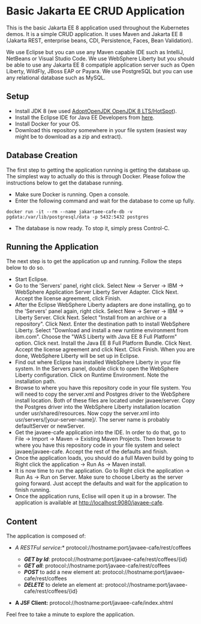 # Basic Jakarta EE CRUD Application
This is the basic Jakarta EE 8 application used throughout the Kubernetes demos. It is a simple CRUD application. It uses Maven and Jakarta EE 8 (Jakarta REST, enterprise beans, CDI, Persistence, Faces, Bean Validation).

We use Eclipse but you can use any Maven capable IDE such as IntelliJ, NetBeans or Visual Studio Code. We use WebSphere Liberty but you should be able to use any Jakarta EE 8 compatiple application server such as Open Liberty, WildFly, JBoss EAP or Payara. We use PostgreSQL but you can use any relational database such as MySQL.

## Setup

- Install JDK 8 (we used [AdoptOpenJDK OpenJDK 8 LTS/HotSpot](https://adoptopenjdk.net)).
- Install the Eclipse IDE for Java EE Developers from [here](https://www.eclipse.org/downloads/packages/).
- Install Docker for your OS.
- Download this repository somewhere in your file system (easiest way might be to download as a zip and extract).

## Database Creation
The first step to getting the application running is getting the database up. The simplest way to actually do this is through Docker. Please follow the instructions below to get the database running.
* Make sure Docker is running. Open a console.
* Enter the following command and wait for the database to come up fully.
```
docker run -it --rm --name jakartaee-cafe-db -v pgdata:/var/lib/postgresql/data -p 5432:5432 postgres
```
* The database is now ready. To stop it, simply press Control-C.

## Running the Application
The next step is to get the application up and running. Follow the steps below to do so.
* Start Eclipse.
* Go to the 'Servers' panel, right click. Select New -> Server -> IBM -> WebSphere Application Server Liberty Server Adapter. Click Next. Accept the license agreement, click Finish.
* After the Eclipse WebSphere Liberty adapters are done installing, go to the 'Servers' panel again, right click. Select New -> Server -> IBM -> Liberty Server. Click Next. Select "Install from an archive or a repository". Click Next. Enter the destination path to install WebSphere Liberty. Select "Download and install a new runtime environment from ibm.com". Choose the "WAS Liberty with Java EE 8 Full Platform" option. Click next. Install the Java EE 8 Full Platform Bundle. Click Next. Accept the license agreement and click Next. Click Finish. When you are done, WebSphere Liberty will be set up in Eclipse.
* Find out where Eclipse has installed WebSphere Liberty in your file system. In the Servers panel, double click to open the WebSphere Liberty configuration. Click on Runtime Environment. Note the installation path.
* Browse to where you have this repository code in your file system. You will need to copy the server.xml and Postgres driver to the WebSphere install location. Both of these files are located under javaee/server. Copy the Postgres driver into the WebSphere Liberty installation location under usr/shared/resources. Now copy the server.xml into usr/servers/[your-server-name]/. The server name is probably defaultServer or newServer.
* Get the javaee-cafe application into the IDE. In order to do that, go to File -> Import -> Maven -> Existing Maven Projects. Then browse to where you have this repository code in your file system and select javaee/javaee-cafe. Accept the rest of the defaults and finish.
* Once the application loads, you should do a full Maven build by going to Right click the application -> Run As -> Maven install.
* It is now time to run the application. Go to Right click the application -> Run As -> Run on Server. Make sure to choose Liberty as the server going forward. Just accept the defaults and wait for the application to finish running.
* Once the application runs, Eclise will open it up in a browser. The application is available at [http://localhost:9080/javaee-cafe](http://localhost:9080/javaee-cafe).

## Content

The application is composed of:

- **A RESTFul service*:** protocol://hostname:port/javaee-cafe/rest/coffees

	- **_GET by Id_**: protocol://hostname:port/javaee-cafe/rest/coffees/{id} 
	- **_GET all_**: protocol://hostname:port/javaee-cafe/rest/coffees
	- **_POST_** to add a new element at: protocol://hostname:port/javaee-cafe/rest/coffees
	- **_DELETE_** to delete an element at: protocol://hostname:port/javaee-cafe/rest/coffees/{id}

- **A JSF Client:** protocol://hostname:port/javaee-cafe/index.xhtml

Feel free to take a minute to explore the application.
